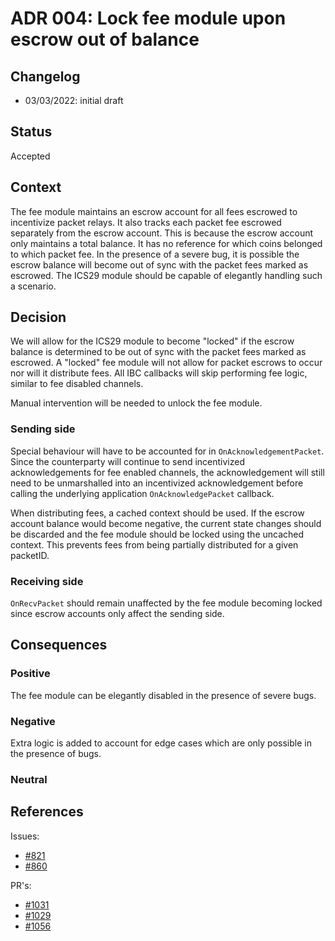 # ADR 004: Lock fee module upon escrow out of balance

## Changelog
* 03/03/2022: initial draft

## Status

Accepted

## Context

The fee module maintains an escrow account for all fees escrowed to incentivize packet relays. 
It also tracks each packet fee escrowed separately from the escrow account. This is because the escrow account only maintains a total balance. It has no reference for which coins belonged to which packet fee. 
In the presence of a severe bug, it is possible the escrow balance will become out of sync with the packet fees marked as escrowed.
The ICS29 module should be capable of elegantly handling such a scenario.

## Decision

We will allow for the ICS29 module to become "locked" if the escrow balance is determined to be out of sync with the packet fees marked as escrowed. 
A "locked" fee module will not allow for packet escrows to occur nor will it distribute fees. All IBC callbacks will skip performing fee logic, similar to fee disabled channels. 

Manual intervention will be needed to unlock the fee module. 

### Sending side

Special behaviour will have to be accounted for in `OnAcknowledgementPacket`. Since the counterparty will continue to send incentivized acknowledgements for fee enabled channels, the acknowledgement will still need to be unmarshalled into an incentivized acknowledgement before calling the underlying application `OnAcknowledgePacket` callback. 

When distributing fees, a cached context should be used. If the escrow account balance would become negative, the current state changes should be discarded and the fee module should be locked using the uncached context. This prevents fees from being partially distributed for a given packetID.

### Receiving side

`OnRecvPacket` should remain unaffected by the fee module becoming locked since escrow accounts only affect the sending side. 

## Consequences

### Positive

The fee module can be elegantly disabled in the presence of severe bugs.

### Negative

Extra logic is added to account for edge cases which are only possible in the presence of bugs. 

### Neutral

## References

Issues:
- [#821](https://github.com/cosmos/ibc-go/issues/821)
- [#860](https://github.com/cosmos/ibc-go/issues/860)

PR's:
- [#1031](https://github.com/cosmos/ibc-go/pull/1031)
- [#1029](https://github.com/cosmos/ibc-go/pull/1029)
- [#1056](https://github.com/cosmos/ibc-go/pull/1056)
